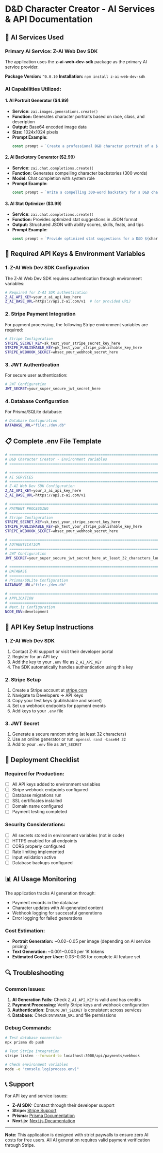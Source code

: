 # D&D Character Creator - AI Services & API Documentation

## 🤖 AI Services Used

### Primary AI Service: Z-AI Web Dev SDK
The application uses the **z-ai-web-dev-sdk** package as the primary AI service provider.

**Package Version:** `^0.0.10`
**Installation:** `npm install z-ai-web-dev-sdk`

### AI Capabilities Utilized:

#### 1. **AI Portrait Generator** ($4.99)
- **Service:** `zai.images.generations.create()`
- **Function:** Generates character portraits based on race, class, and description
- **Output:** Base64 encoded image data
- **Size:** 1024x1024 pixels
- **Prompt Example:** 
  ```javascript
  const prompt = `Create a professional D&D character portrait of a ${character.race} ${character.class}. The character should look heroic and fantasy-themed. Style: digital painting, detailed, high quality.`
  ```

#### 2. **AI Backstory Generator** ($2.99)
- **Service:** `zai.chat.completions.create()`
- **Function:** Generates compelling character backstories (300 words)
- **Model:** Chat completion with system role
- **Prompt Example:**
  ```javascript
  const prompt = `Write a compelling 300-word backstory for a D&D character who is a ${character.race} ${character.class} named ${character.name}. Include their origins, motivations, and a hint of mystery or adventure.`
  ```

#### 3. **AI Stat Optimizer** ($3.99)
- **Service:** `zai.chat.completions.create()`
- **Function:** Provides optimized stat suggestions in JSON format
- **Output:** Structured JSON with ability scores, skills, feats, and tips
- **Prompt Example:**
  ```javascript
  const prompt = `Provide optimized stat suggestions for a D&D ${character.class} character who is a ${character.race}. Include recommended ability score distribution, skill priorities, and feat suggestions. Format as JSON...`
  ```

## 🔑 Required API Keys & Environment Variables

### 1. **Z-AI Web Dev SDK Configuration**
The Z-AI Web Dev SDK requires authentication through environment variables:

```bash
# Required for Z-AI SDK authentication
Z_AI_API_KEY=your_z_ai_api_key_here
Z_AI_BASE_URL=https://api.z-ai.com/v1  # (or provided URL)
```

### 2. **Stripe Payment Integration**
For payment processing, the following Stripe environment variables are required:

```bash
# Stripe Configuration
STRIPE_SECRET_KEY=sk_test_your_stripe_secret_key_here
STRIPE_PUBLISHABLE_KEY=pk_test_your_stripe_publishable_key_here
STRIPE_WEBHOOK_SECRET=whsec_your_webhook_secret_here
```

### 3. **JWT Authentication**
For secure user authentication:

```bash
# JWT Configuration
JWT_SECRET=your_super_secure_jwt_secret_here
```

### 4. **Database Configuration**
For Prisma/SQLite database:

```bash
# Database Configuration
DATABASE_URL="file:./dev.db"
```

## 📋 Complete .env File Template

```bash
# =============================================================================
# D&D Character Creator - Environment Variables
# =============================================================================

# =============================================================================
# AI SERVICES
# =============================================================================
# Z-AI Web Dev SDK Configuration
Z_AI_API_KEY=your_z_ai_api_key_here
Z_AI_BASE_URL=https://api.z-ai.com/v1

# =============================================================================
# PAYMENT PROCESSING
# =============================================================================
# Stripe Configuration
STRIPE_SECRET_KEY=sk_test_your_stripe_secret_key_here
STRIPE_PUBLISHABLE_KEY=pk_test_your_stripe_publishable_key_here
STRIPE_WEBHOOK_SECRET=whsec_your_webhook_secret_here

# =============================================================================
# AUTHENTICATION
# =============================================================================
# JWT Configuration
JWT_SECRET=your_super_secure_jwt_secret_here_at_least_32_characters_long

# =============================================================================
# DATABASE
# =============================================================================
# Prisma/SQLite Configuration
DATABASE_URL="file:./dev.db"

# =============================================================================
# APPLICATION
# =============================================================================
# Next.js Configuration
NODE_ENV=development
```

## 🔧 API Key Setup Instructions

### 1. **Z-AI Web Dev SDK**
1. Contact Z-AI support or visit their developer portal
2. Register for an API key
3. Add the key to your `.env` file as `Z_AI_API_KEY`
4. The SDK automatically handles authentication using this key

### 2. **Stripe Setup**
1. Create a Stripe account at [stripe.com](https://stripe.com)
2. Navigate to Developers → API Keys
3. Copy your test keys (publishable and secret)
4. Set up webhook endpoints for payment events
5. Add keys to your `.env` file

### 3. **JWT Secret**
1. Generate a secure random string (at least 32 characters)
2. Use an online generator or run: `openssl rand -base64 32`
3. Add to your `.env` file as `JWT_SECRET`

## 🚀 Deployment Checklist

### Required for Production:
- [ ] All API keys added to environment variables
- [ ] Stripe webhook endpoints configured
- [ ] Database migrations run
- [ ] SSL certificates installed
- [ ] Domain name configured
- [ ] Payment testing completed

### Security Considerations:
- [ ] All secrets stored in environment variables (not in code)
- [ ] HTTPS enabled for all endpoints
- [ ] CORS properly configured
- [ ] Rate limiting implemented
- [ ] Input validation active
- [ ] Database backups configured

## 📊 AI Usage Monitoring

The application tracks AI generation through:
- Payment records in the database
- Character updates with AI-generated content
- Webhook logging for successful generations
- Error logging for failed generations

### Cost Estimation:
- **Portrait Generation:** ~$0.02-$0.05 per image (depending on AI service pricing)
- **Text Generation:** ~$0.001-$0.003 per 1K tokens
- **Estimated Cost per User:** $0.03-$0.08 for complete AI feature set

## 🔍 Troubleshooting

### Common Issues:
1. **AI Generation Fails:** Check `Z_AI_API_KEY` is valid and has credits
2. **Payment Processing:** Verify Stripe keys and webhook configuration
3. **Authentication:** Ensure `JWT_SECRET` is consistent across services
4. **Database:** Check `DATABASE_URL` and file permissions

### Debug Commands:
```bash
# Test database connection
npx prisma db push

# Test Stripe integration
stripe listen --forward-to localhost:3000/api/payments/webhook

# Check environment variables
node -e "console.log(process.env)"
```

## 📞 Support

For API key and service issues:
- **Z-AI SDK:** Contact through their developer support
- **Stripe:** [Stripe Support](https://support.stripe.com/)
- **Prisma:** [Prisma Documentation](https://www.prisma.io/docs/)
- **Next.js:** [Next.js Documentation](https://nextjs.org/docs)

---

**Note:** This application is designed with strict paywalls to ensure zero AI costs for free users. All AI generation requires valid payment verification through Stripe.